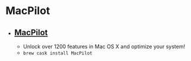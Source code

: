 # MacPilot
- [MacPilot](https://www.koingosw.com/products/macpilot/)
  - 
  - Unlock over 1200 features in Mac OS X and optimize your system!
  - `brew cask install MacPilot`
